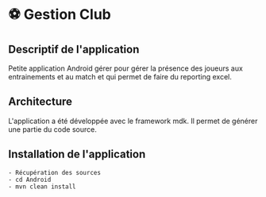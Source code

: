 # :soccer: Gestion Club 

## Descriptif de l'application
Petite application Android gérer pour gérer la présence des joueurs aux entrainements et au match et qui permet 
de faire du reporting excel.


## Architecture 
L'application a été développée avec le framework mdk.
Il permet de générer une partie du code source.

## Installation de l'application 
    - Récupération des sources
    - cd Android
    - mvn clean install
